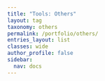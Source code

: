 ```yaml
---
title: "Tools: Others"
layout: tag
taxonomy: others
permalink: /portfolio/others/
entries_layout: list
classes: wide
author_profile: false
sidebar: 
  nav: docs
---
```

